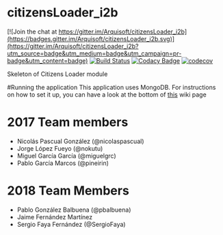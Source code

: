 # citizensLoader_i2b

[![Join the chat at https://gitter.im/Arquisoft/citizensLoader_i2b](https://badges.gitter.im/Arquisoft/citizensLoader_i2b.svg)](https://gitter.im/Arquisoft/citizensLoader_i2b?utm_source=badge&utm_medium=badge&utm_campaign=pr-badge&utm_content=badge)
[![Build Status](https://travis-ci.org/Arquisoft/citizensLoader_i2b.svg?branch=master)](https://travis-ci.org/Arquisoft/citizensLoader_i2b)
[![Codacy Badge](https://api.codacy.com/project/badge/Grade/ce2928319601416ca8a0c543538d6ba4)](https://www.codacy.com/app/jelabra/citizensLoader_i2b?utm_source=github.com&amp;utm_medium=referral&amp;utm_content=Arquisoft/citizensLoader_i2b&amp;utm_campaign=Badge_Grade)
[![codecov](https://codecov.io/gh/Arquisoft/citizensLoader_i2b/branch/master/graph/badge.svg)](https://codecov.io/gh/Arquisoft/citizensLoader_i2b)

Skeleton of Citizens Loader module

#Running the application
This application uses MongoDB. For instructions on how to set it up, you can have a look at the bottom of [this](https://github.com/Arquisoft/citizensLoader_i2b/wiki/MongoDB-quick-start-guide) wiki page

# 2017 Team members
* Nicolás Pascual González (@nicolaspascual)
* Jorge López Fueyo (@nokutu)
* Miguel García García (@miguelgrc)
* Pablo García Marcos (@pineirin)

# 2018 Team Members
* Pablo González Balbuena (@pbalbuena)
* Jaime Fernández Martínez 
* Sergio Faya Fernández (@SergioFaya)
